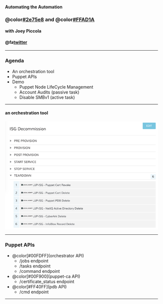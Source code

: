 #### Automating the Automation
### @color[#2e75e8](PowerShell) and @color[#FFAD1A](Puppet)
#### with Joey Piccola
#### @fa[twitter](joeypiccola)

---

### Agenda

- An orchestration tool
- Puppet APIs
- Demo
  - Puppet Node LifeCycle Management
  - Account Audits (passive task)
  - Disable SMBv1 (active task)

---

#### an orchestration tool

![cloudtool](assets/image/mp.jpg)

---

### Puppet APIs

- @color[#00FDFF](orchestrator API)
  - /jobs endpoint
  - /tasks endpoint
  - /command endpoint
- @color[#00F900](puppet-ca API)
  - /certificate_status endpoint
- @color[#FF40FF](pdb API)
  - /cmd endpoint

---
